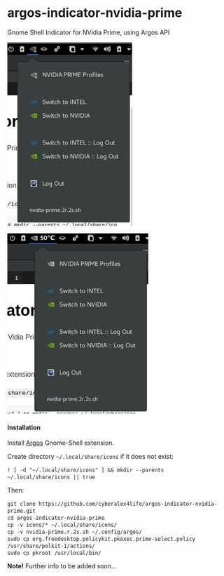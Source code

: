 # argos-indicator-nvidia-prime
Gnome Shell Indicator for NVidia Prime, using Argos API

![NVidia Prime Argos Indicator](https://github.com/cyberalex4life/argos-indicator-nvidia-prime/blob/master/screenshots/argos-nvidia-prime1.jpg)

![NVidia Prime Argos Indicator](https://github.com/cyberalex4life/argos-indicator-nvidia-prime/blob/master/screenshots/argos-nvidia-prime2.jpg)

#### Installation
Install [Argos](https://extensions.gnome.org/extension/1176/argos/) Gnome-Shell extension.

Create directory `~/.local/share/icons` if it does not exist:
```
! [ -d "~/.local/share/icons" ] && mkdir --parents ~/.local/share/icons || true
```

Then:
```
git clone https://github.com/cyberalex4life/argos-indicator-nvidia-prime.git
cd argos-indicator-nvidia-prime
cp -v icons/* ~/.local/share/icons/
cp -v nvidia-prime.r.2s.sh ~/.config/argos/
sudo cp org.freedesktop.policykit.pkexec.prime-select.policy /usr/share/polkit-1/actions/
sudo cp pkroot /usr/local/bin/
```
**Note!**
Further info to be added soon...
